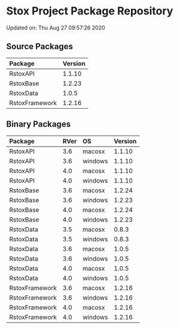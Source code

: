# Stox Project Package Repository


Updated on: Thu Aug 27 09:57:26 2020
## Source Packages

|Package        |Version |
|:--------------|:-------|
|RstoxAPI       |1.1.10  |
|RstoxBase      |1.2.23  |
|RstoxData      |1.0.5   |
|RstoxFramework |1.2.16  |

## Binary Packages

|Package        |RVer |OS      |Version |
|:--------------|:----|:-------|:-------|
|RstoxAPI       |3.6  |macosx  |1.1.10  |
|RstoxAPI       |3.6  |windows |1.1.10  |
|RstoxAPI       |4.0  |macosx  |1.1.10  |
|RstoxAPI       |4.0  |windows |1.1.10  |
|RstoxBase      |3.6  |macosx  |1.2.24  |
|RstoxBase      |3.6  |windows |1.2.23  |
|RstoxBase      |4.0  |macosx  |1.2.24  |
|RstoxBase      |4.0  |windows |1.2.23  |
|RstoxData      |3.5  |macosx  |0.8.3   |
|RstoxData      |3.5  |windows |0.8.3   |
|RstoxData      |3.6  |macosx  |1.0.5   |
|RstoxData      |3.6  |windows |1.0.5   |
|RstoxData      |4.0  |macosx  |1.0.5   |
|RstoxData      |4.0  |windows |1.0.5   |
|RstoxFramework |3.6  |macosx  |1.2.16  |
|RstoxFramework |3.6  |windows |1.2.16  |
|RstoxFramework |4.0  |macosx  |1.2.16  |
|RstoxFramework |4.0  |windows |1.2.16  |
